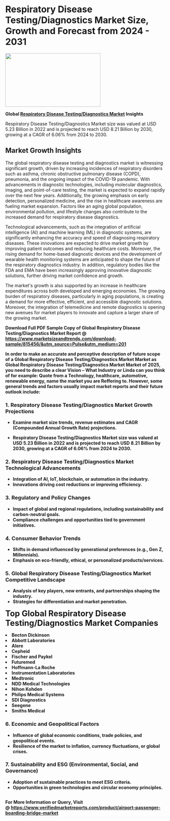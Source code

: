 <H1>Respiratory Disease Testing/Diagnostics Market Size, Growth and Forecast from 2024 - 2031</H1><img class="aligncenter size-medium wp-image-584254" src="https://thirdeyenews.in/wp-content/uploads/2024/09/Global-Market-Research-300x168.jpeg" alt="" width="300" height="168" /><p><strong>Global&nbsp;<a href="https://www.marketsizeandtrends.com/download-sample/815456/&amp;utm_source=Pulse&amp;utm_medium=201">Respiratory Disease Testing/Diagnostics Market</a> Insights</strong></p><p>Respiratory Disease Testing/Diagnostics Market size was valued at USD 5.23 Billion in 2022 and is projected to reach USD 8.21 Billion by 2030, growing at a CAGR of 6.06% from 2024 to 2030.</p><p><h2>Market Growth Insights</h2> <p>The global respiratory disease testing and diagnostics market is witnessing significant growth, driven by increasing incidences of respiratory disorders such as asthma, chronic obstructive pulmonary disease (COPD), pneumonia, and the ongoing impact of the COVID-19 pandemic. With advancements in diagnostic technologies, including molecular diagnostics, imaging, and point-of-care testing, the market is expected to expand rapidly over the next few years. Additionally, the growing emphasis on early detection, personalized medicine, and the rise in healthcare awareness are fueling market expansion. Factors like an aging global population, environmental pollution, and lifestyle changes also contribute to the increased demand for respiratory disease diagnostics.</p> <p><strong></strong></p> <p>Technological advancements, such as the integration of artificial intelligence (AI) and machine learning (ML) in diagnostic systems, are significantly enhancing the accuracy and speed of diagnosing respiratory diseases. These innovations are expected to drive market growth by improving patient outcomes and reducing healthcare costs. Moreover, the rising demand for home-based diagnostic devices and the development of wearable health monitoring systems are anticipated to shape the future of the respiratory diagnostics industry. In addition, regulatory bodies like the FDA and EMA have been increasingly approving innovative diagnostic solutions, further driving market confidence and growth.</p> <p>The market's growth is also supported by an increase in healthcare expenditures across both developed and emerging economies. The growing burden of respiratory diseases, particularly in aging populations, is creating a demand for more effective, efficient, and accessible diagnostic solutions. Moreover, the integration of telemedicine and remote diagnostics is opening new avenues for market players to innovate and capture a larger share of the growing market.</p> <p><strong></p><p><span class=""><strong>Download Full PDF Sample Copy of Global Respiratory Disease Testing/Diagnostics Market Report</strong> @ <a href="https://www.marketsizeandtrends.com/download-sample/815456/&amp;utm_source=Pulse&amp;utm_medium=201" target="_blank">https://www.marketsizeandtrends.com/download-sample/815456/&amp;utm_source=Pulse&amp;utm_medium=201</a></span></p><p>In order to make an accurate and perceptive description of future scope of a Global&nbsp;Respiratory Disease Testing/Diagnostics Market Market as Global&nbsp;Respiratory Disease Testing/Diagnostics Market Market of 2025, you need to describe a clear Vision &ndash; What Industry or Linda can you think of for example: Quote from a Technology, healthcare, automotive, renewable energy, name the market you are Reffering to. However, some general trends and factors usually impact market reports and their future outlook include:</p><h3>1.&nbsp;<strong>Respiratory Disease Testing/Diagnostics Market Growth Projections</strong></h3><ul><li>Examine market size trends, revenue estimates and CAGR (Compounded Annual Growth Rate) projections.</li><li><p>Respiratory Disease Testing/Diagnostics Market size was valued at USD 5.23 Billion in 2022 and is projected to reach USD 8.21 Billion by 2030, growing at a CAGR of 6.06% from 2024 to 2030.</p></li></ul><h3>2.&nbsp;<strong>Respiratory Disease Testing/Diagnostics Market Technological Advancements</strong></h3><ul><li>Integration of AI, IoT, blockchain, or automation in the industry.</li><li>Innovations driving cost reductions or improving efficiency.</li></ul><h3>3.&nbsp;<strong>Regulatory and Policy Changes</strong></h3><ul><li>Impact of global and regional regulations, including sustainability and carbon-neutral goals.</li><li>Compliance challenges and opportunities tied to government initiatives.</li></ul><h3>4.&nbsp;<strong>Consumer Behavior Trends</strong></h3><ul><li>Shifts in demand influenced by generational preferences (e.g., Gen Z, Millennials).</li><li>Emphasis on eco-friendly, ethical, or personalized products/services.</li></ul><h3>5.&nbsp;<strong>Global Respiratory Disease Testing/Diagnostics Market Competitive Landscape</strong></h3><ul><li>Analysis of key players, new entrants, and partnerships shaping the industry.</li><li>Strategies for differentiation and market penetration.</li></ul><p data-pm-slice="1 1 []"><span style="color: inherit; font-family: inherit; font-size: 25px;">Top Global Respiratory Disease Testing/Diagnostics Market Companies</span></p><div class="" data-test-id=""><p><li>Becton Dickinson</li><li> Abbott Laboratories</li><li> Alere</li><li> Cepheid</li><li> Fischer and Paykel</li><li> Futuremed</li><li> Hoffmann-La Roche</li><li> Instrumentation Laboratories</li><li> Medtronic</li><li> NDD Medical Technologies</li><li> Nihon Kohden</li><li> Philips Medical Systems</li><li> SDI Diagnostics</li><li> Seegene</li><li> Smiths Medical</li></p></div><h3>6.&nbsp;<strong>Economic and Geopolitical Factors</strong></h3><ul><li>Influence of global economic conditions, trade policies, and geopolitical events.</li><li>Resilience of the market to inflation, currency fluctuations, or global crises.</li></ul><h3>7.&nbsp;<strong>Sustainability and ESG (Environmental, Social, and Governance)</strong></h3><ul><li>Adoption of sustainable practices to meet ESG criteria.</li><li>Opportunities in green technologies and circular economy principles.</li></ul><h2><strong style="font-size: 14px;">For More Information or Query, Visit @&nbsp;</strong><a style="background-color: #ffffff; font-size: 14px;" href="https://www.marketsizeandtrends.com/report/respiratory-disease-testing-diagnostics-market/" target="_blank">https://www.verifiedmarketreports.com/product/airport-passenger-boarding-bridge-market</a></h2>
